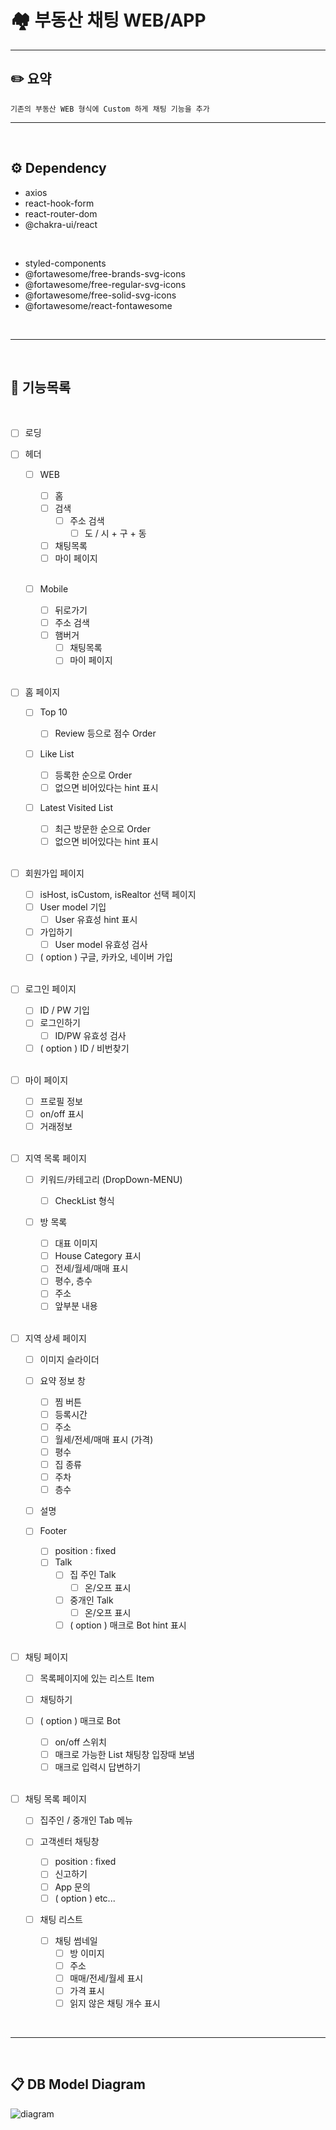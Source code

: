 # 🏘️ 부동산 채팅 WEB/APP

---

## ✏️ 요약

    기존의 부동산 WEB 형식에 Custom 하게 채팅 기능을 추가

---

<br />

## ⚙️ Dependency

- axios
- react-hook-form
- react-router-dom
- @chakra-ui/react

<br/>

- styled-components
- @fortawesome/free-brands-svg-icons
- @fortawesome/free-regular-svg-icons
- @fortawesome/free-solid-svg-icons
- @fortawesome/react-fontawesome

<br />

---

<br />

## 📄 기능목록

<br/>

- [ ] 로딩

- [ ] 헤더

  - [ ] WEB

    - [ ] 홈
    - [ ] 검색
      - [ ] 주소 검색
        - [ ] 도 / 시 + 구 + 동
    - [ ] 채팅목록
    - [ ] 마이 페이지

    <br />

  - [ ] Mobile

    - [ ] 뒤로가기
    - [ ] 주소 검색
    - [ ] 햄버거
      - [ ] 채팅목록
      - [ ] 마이 페이지

    <br/>

- [ ] 홈 페이지

  - [ ] Top 10
    - [ ] Review 등으로 점수 Order
  - [ ] Like List
    - [ ] 등록한 순으로 Order
    - [ ] 없으면 비어있다는 hint 표시
  - [ ] Latest Visited List

    - [ ] 최근 방문한 순으로 Order
    - [ ] 없으면 비어있다는 hint 표시

    <br/>

- [ ] 회원가입 페이지

  - [ ] isHost, isCustom, isRealtor 선택 페이지
  - [ ] User model 기입
    - [ ] User 유효성 hint 표시
  - [ ] 가입하기
    - [ ] User model 유효성 검사
  - [ ] ( option ) 구글, 카카오, 네이버 가입

  <br/>

- [ ] 로그인 페이지

  - [ ] ID / PW 기입
  - [ ] 로그인하기
    - [ ] ID/PW 유효성 검사
  - [ ] ( option ) ID / 비번찾기

  <br/>

- [ ] 마이 페이지

  - [ ] 프로필 정보
  - [ ] on/off 표시
  - [ ] 거래정보

  <br/>

- [ ] 지역 목록 페이지

  - [ ] 키워드/카테고리 (DropDown-MENU)
    - [ ] CheckList 형식
  - [ ] 방 목록

    - [ ] 대표 이미지
    - [ ] House Category 표시
    - [ ] 전세/월세/매매 표시
    - [ ] 평수, 층수
    - [ ] 주소
    - [ ] 앞부분 내용

    <br/>

- [ ] 지역 상세 페이지

  - [ ] 이미지 슬라이더
  - [ ] 요약 정보 창

    - [ ] 찜 버튼
    - [ ] 등록시간
    - [ ] 주소
    - [ ] 월세/전세/매매 표시 (가격)
    - [ ] 평수
    - [ ] 집 종류
    - [ ] 주차
    - [ ] 층수

  - [ ] 설명
  - [ ] Footer

    - [ ] position : fixed
    - [ ] Talk
      - [ ] 집 주인 Talk
        - [ ] 온/오프 표시
      - [ ] 중개인 Talk
        - [ ] 온/오프 표시
      - [ ] ( option ) 매크로 Bot hint 표시

    <br/>

- [ ] 채팅 페이지

  - [ ] 목록페이지에 있는 리스트 Item
  - [ ] 채팅하기
  - [ ] ( option ) 매크로 Bot

    - [ ] on/off 스위치
    - [ ] 매크로 가능한 List 채팅창 입장때 보냄
    - [ ] 매크로 입력시 답변하기

    <br />

- [ ] 채팅 목록 페이지

  - [ ] 집주인 / 중개인 Tab 메뉴
  - [ ] 고객센터 채팅창
    - [ ] position : fixed
    - [ ] 신고하기
    - [ ] App 문의
    - [ ] ( option ) etc...
  - [ ] 채팅 리스트

    - [ ] 채팅 썸네일
      - [ ] 방 이미지
      - [ ] 주소
      - [ ] 매매/전세/월세 표시
      - [ ] 가격 표시
      - [ ] 읽지 않은 채팅 개수 표시

<br />

---

<br />

## 📋 DB Model Diagram

![diagram](https://velog.velcdn.com/images/hugh0223/post/e6abb1ec-5b59-4b1c-9028-35ae68a412c7/image.png)

<br />
